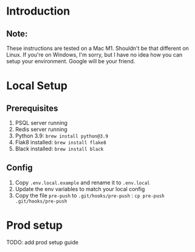 # Introduction


## Note:
These instructions are tested on a Mac M1. Shouldn't be that different on Linux. If you're on Windows, I'm sorry, but I have no idea how you can setup your environment. Google will be your friend.

# Local Setup
## Prerequisites
1. PSQL server running
2. Redis server running
3. Python 3.9: `brew install python@3.9`
4. Flak8 installed: `brew install flake8`
5. Black installed: `brew install black`

## Config
1. Copy `.env.local.example` and rename it to `.env.local`
2. Update the env variables to match your local config
3. Copy the file `pre-push` to `.git/hooks/pre-push` : `cp pre-push .git/hooks/pre-push`



# Prod setup
TODO: add prod setup guide
